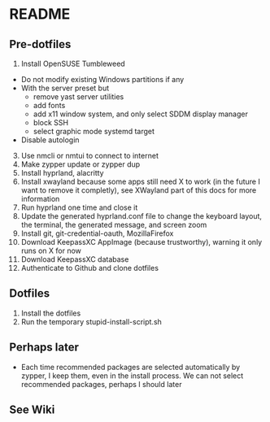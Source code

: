 # README

## Pre-dotfiles

1) Install OpenSUSE Tumbleweed
- Do not modify existing Windows partitions if any
- With the server preset but
  - remove yast server utilities
  - add fonts
  - add x11 window system, and only select SDDM display manager
  - block SSH
  - select graphic mode systemd target
- Disable autologin
3) Use nmcli or nmtui to connect to internet
4) Make zypper update or zypper dup
5) Install hyprland, alacritty
6) Install xwayland because some apps still need X to work (in the future I want to remove it completly), see XWayland part of this docs for more information
7) Run hyprland one time and close it
8) Update the generated hyprland.conf file to change the keyboard layout, the terminal, the generated message, and screen zoom
9) Install git, git-credential-oauth, MozillaFirefox
10) Download KeepassXC AppImage (because trustworthy), warning it only runs on X for now
11) Download KeepassXC database
12) Authenticate to Github and clone dotfiles

## Dotfiles

1) Install the dotfiles
2) Run the temporary stupid-install-script.sh

## Perhaps later

- Each time recommended packages are selected automatically by zypper, I keep them, even in the install process. We can not select recommended packages, perhaps I should later

## See Wiki


